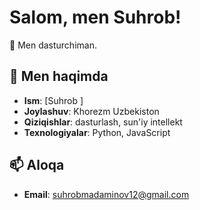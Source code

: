 # Salom, men Suhrob!

👋 Men dasturchiman.

## 🌟 Men haqimda
- **Ism**: [Suhrob ]
- **Joylashuv**: Khorezm Uzbekiston
- **Qiziqishlar**:  dasturlash, sun'iy intellekt
- **Texnologiyalar**: Python, JavaScript


## 📫 Aloqa
- **Email**: suhrobmadaminov12@gmail.com

